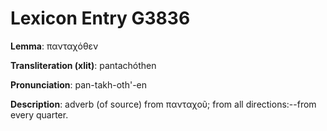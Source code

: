 # Lexicon Entry G3836

**Lemma**: πανταχόθεν

**Transliteration (xlit)**: pantachóthen

**Pronunciation**: pan-takh-oth'-en

**Description**:
adverb (of source) from πανταχοῦ; from all directions:--from every quarter.
